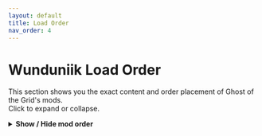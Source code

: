 ```yaml
---
layout: default
title: Load Order
nav_order: 4
---
```


# Wunduniik Load Order

This section shows you the exact content and order placement of Ghost of the Grid's mods.  
Click to expand or collapse.

<details markdown="1">
  <summary><strong>Show / Hide mod order</strong></summary>

  ```plaintext
  {% include loadorder_wunduniik/modlist.txt %}
  ```
</details>
